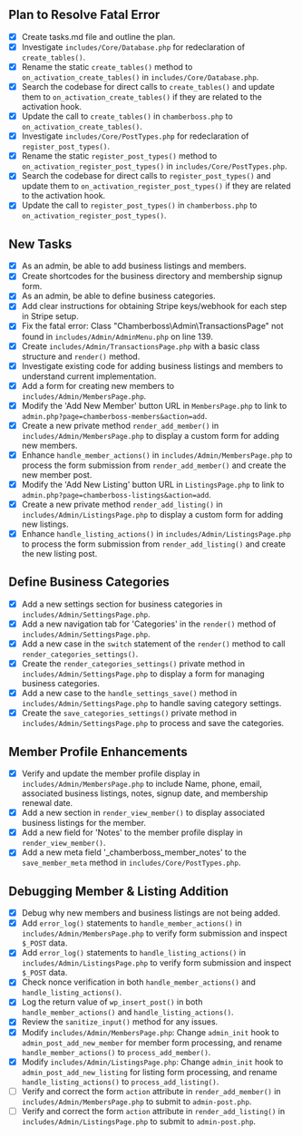## Plan to Resolve Fatal Error

- [x] Create tasks.md file and outline the plan.
- [x] Investigate `includes/Core/Database.php` for redeclaration of `create_tables()`.
- [x] Rename the static `create_tables()` method to `on_activation_create_tables()` in `includes/Core/Database.php`.
- [x] Search the codebase for direct calls to `create_tables()` and update them to `on_activation_create_tables()` if they are related to the activation hook.
- [x] Update the call to `create_tables()` in `chamberboss.php` to `on_activation_create_tables()`.
- [x] Investigate `includes/Core/PostTypes.php` for redeclaration of `register_post_types()`.
- [x] Rename the static `register_post_types()` method to `on_activation_register_post_types()` in `includes/Core/PostTypes.php`.
- [x] Search the codebase for direct calls to `register_post_types()` and update them to `on_activation_register_post_types()` if they are related to the activation hook.
- [x] Update the call to `register_post_types()` in `chamberboss.php` to `on_activation_register_post_types()`.

## New Tasks

- [x] As an admin, be able to add business listings and members.
- [x] Create shortcodes for the business directory and membership signup form.
- [x] As an admin, be able to define business categories.
- [x] Add clear instructions for obtaining Stripe keys/webhook for each step in Stripe setup.
- [x] Fix the fatal error: Class "Chamberboss\Admin\TransactionsPage" not found in `includes/Admin/AdminMenu.php` on line 139.
- [x] Create `includes/Admin/TransactionsPage.php` with a basic class structure and `render()` method.
- [x] Investigate existing code for adding business listings and members to understand current implementation.
- [x] Add a form for creating new members to `includes/Admin/MembersPage.php`.
- [x] Modify the 'Add New Member' button URL in `MembersPage.php` to link to `admin.php?page=chamberboss-members&action=add`.
- [x] Create a new private method `render_add_member()` in `includes/Admin/MembersPage.php` to display a custom form for adding new members.
- [x] Enhance `handle_member_actions()` in `includes/Admin/MembersPage.php` to process the form submission from `render_add_member()` and create the new member post.
- [x] Modify the 'Add New Listing' button URL in `ListingsPage.php` to link to `admin.php?page=chamberboss-listings&action=add`.
- [x] Create a new private method `render_add_listing()` in `includes/Admin/ListingsPage.php` to display a custom form for adding new listings.
- [x] Enhance `handle_listing_actions()` in `includes/Admin/ListingsPage.php` to process the form submission from `render_add_listing()` and create the new listing post.

## Define Business Categories

- [x] Add a new settings section for business categories in `includes/Admin/SettingsPage.php`.
- [x] Add a new navigation tab for 'Categories' in the `render()` method of `includes/Admin/SettingsPage.php`.
- [x] Add a new case in the `switch` statement of the `render()` method to call `render_categories_settings()`.
- [x] Create the `render_categories_settings()` private method in `includes/Admin/SettingsPage.php` to display a form for managing business categories.
- [x] Add a new case to the `handle_settings_save()` method in `includes/Admin/SettingsPage.php` to handle saving category settings.
- [x] Create the `save_categories_settings()` private method in `includes/Admin/SettingsPage.php` to process and save the categories.

## Member Profile Enhancements

- [x] Verify and update the member profile display in `includes/Admin/MembersPage.php` to include Name, phone, email, associated business listings, notes, signup date, and membership renewal date.
- [x] Add a new section in `render_view_member()` to display associated business listings for the member.
- [x] Add a new field for 'Notes' to the member profile display in `render_view_member()`.
- [x] Add a new meta field '_chamberboss_member_notes' to the `save_member_meta` method in `includes/Core/PostTypes.php`.

## Debugging Member & Listing Addition

- [x] Debug why new members and business listings are not being added.
- [x] Add `error_log()` statements to `handle_member_actions()` in `includes/Admin/MembersPage.php` to verify form submission and inspect `$_POST` data.
- [x] Add `error_log()` statements to `handle_listing_actions()` in `includes/Admin/ListingsPage.php` to verify form submission and inspect `$_POST` data.
- [x] Check nonce verification in both `handle_member_actions()` and `handle_listing_actions()`.
- [x] Log the return value of `wp_insert_post()` in both `handle_member_actions()` and `handle_listing_actions()`.
- [x] Review the `sanitize_input()` method for any issues.
- [x] Modify `includes/Admin/MembersPage.php`: Change `admin_init` hook to `admin_post_add_new_member` for member form processing, and rename `handle_member_actions()` to `process_add_member()`.
- [x] Modify `includes/Admin/ListingsPage.php`: Change `admin_init` hook to `admin_post_add_new_listing` for listing form processing, and rename `handle_listing_actions()` to `process_add_listing()`.
- [ ] Verify and correct the form `action` attribute in `render_add_member()` in `includes/Admin/MembersPage.php` to submit to `admin-post.php`.
- [ ] Verify and correct the form `action` attribute in `render_add_listing()` in `includes/Admin/ListingsPage.php` to submit to `admin-post.php`. 